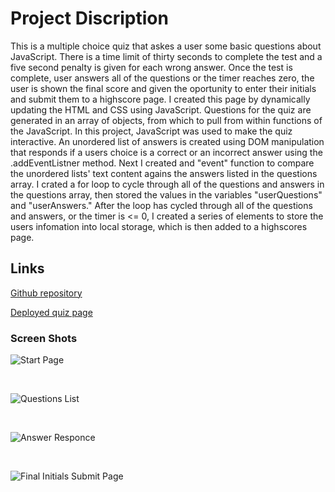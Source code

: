# Project Discription

This is a multiple choice quiz that askes a user some basic questions about JavaScript.  There is a time limit of thirty seconds to complete the test and a five second penalty is given for each wrong answer.  Once the test is complete, user answers all of the questions or the timer reaches zero, the user is shown the final score and given the oportunity to enter their initials and submit them to a highscore page.  I created this page by dynamically updating the HTML and CSS using JavaScript.  Questions for the quiz are generated in an array of objects, from which to pull from within functions of the JavaScript.  In this project, JavaScript was used to make the quiz interactive.  An unordered list of answers is created using DOM manipulation that responds if a users choice is a correct or an incorrect answer using the .addEventListner method.  Next I created and "event" function to compare the unordered lists' text content agains the answers listed in the questions array.  I crated a for loop to cycle through all of the questions and answers in the questions array, then stored the values in the variables "userQuestions" and "userAnswers."  After the loop has cycled through all of the questions and answers, or the timer is <= 0, I created a series of elements to store the users infomation into local storage, which is then added to a highscores page.  

## Links

[Github repository](https://github.com/Tarbo13/Quiz)

[Deployed quiz page](https://tarbo13.github.io/Quiz/.)

### Screen Shots

![Start Page](https://user-images.githubusercontent.com/68627417/94511878-6b995100-01cf-11eb-81e9-d69c7b3394d6.png)

<br>

![Questions List](https://user-images.githubusercontent.com/68627417/94511918-81a71180-01cf-11eb-8bd5-7880bd3411b3.png)

<br>

![Answer Responce](https://user-images.githubusercontent.com/68627417/94511962-a8fdde80-01cf-11eb-92db-5fad43c666f2.png)

<br>

![Final Initials Submit Page](https://user-images.githubusercontent.com/68627417/94512016-cdf25180-01cf-11eb-9756-678c6df7ff82.png)




